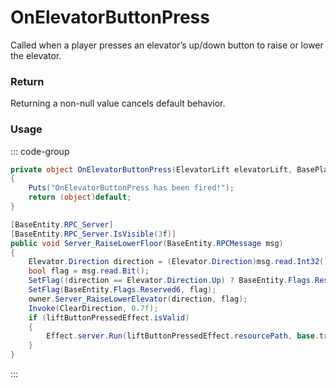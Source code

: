 # OnElevatorButtonPress
<Badge type="info" text="Elevator"/><Badge type="danger" text="Carbon Compatible"/><Badge type="warning" text="Oxide Compatible"/>
Called when a player presses an elevator’s up/down button to raise or lower the elevator.

### Return
Returning a non-null value cancels default behavior.

### Usage
::: code-group
```csharp [Example]
private object OnElevatorButtonPress(ElevatorLift elevatorLift, BasePlayer player, Elevator.Direction local0, bool local1)
{
	Puts("OnElevatorButtonPress has been fired!");
	return (object)default;
}
```
```csharp [Source — Assembly-CSharp @ ElevatorLift]
[BaseEntity.RPC_Server]
[BaseEntity.RPC_Server.IsVisible(3f)]
public void Server_RaiseLowerFloor(BaseEntity.RPCMessage msg)
{
	Elevator.Direction direction = (Elevator.Direction)msg.read.Int32();
	bool flag = msg.read.Bit();
	SetFlag((direction == Elevator.Direction.Up) ? BaseEntity.Flags.Reserved1 : BaseEntity.Flags.Reserved2, b: true);
	SetFlag(BaseEntity.Flags.Reserved6, flag);
	owner.Server_RaiseLowerElevator(direction, flag);
	Invoke(ClearDirection, 0.7f);
	if (liftButtonPressedEffect.isValid)
	{
		Effect.server.Run(liftButtonPressedEffect.resourcePath, base.transform.position, UnityEngine.Vector3.up);
	}
}

```
:::

